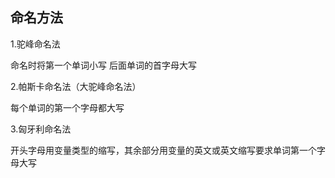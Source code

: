 ## 命名方法

1.驼峰命名法

命名时将第一个单词小写 后面单词的首字母大写

2.帕斯卡命名法（大驼峰命名法）

每个单词的第一个字母都大写

3.匈牙利命名法

开头字母用变量类型的缩写，其余部分用变量的英文或英文缩写要求单词第一个字母大写